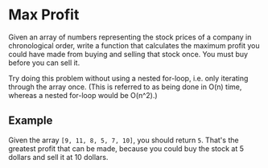 # Max Profit

Given an array of numbers representing the stock prices of a company in chronological order, write a function that calculates the maximum profit you could have made from buying and selling that stock once. You must buy before you can sell it.

Try doing this problem without using a nested for-loop, i.e. only iterating through the array once. (This is referred to as being done in O(n) time, whereas a nested for-loop would be O(n^2).)

## Example

Given the array `[9, 11, 8, 5, 7, 10]`, you should return `5`. That's the greatest profit that can be made, because you could buy the stock at 5 dollars and sell it at 10 dollars.
